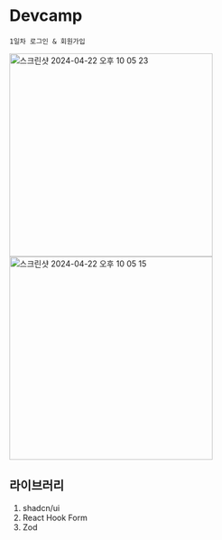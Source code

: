 # Devcamp

`1일차 로그인 & 회원가입`

<img width="360" alt="스크린샷 2024-04-22 오후 10 05 23" src="https://github.com/hwb0218/devcamp/assets/52212226/de9099b2-cbf4-48db-a17e-0e9c2093e74b">
<img width="360" alt="스크린샷 2024-04-22 오후 10 05 15" src="https://github.com/hwb0218/devcamp/assets/52212226/d9e0787c-7f3d-465c-9170-ff22935e9fbc">

## 라이브러리

1. shadcn/ui
2. React Hook Form
3. Zod
